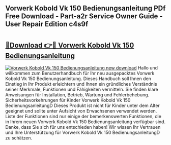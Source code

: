 ## Vorwerk Kobold Vk 150 Bedienungsanleitung PDf Free Download - Part-a2r Service Owner Guide - User Repair Edition c4s9f

# <h2><a href="http://df3hsv.blite.top/?on=Vorwerk+Kobold+Vk+150+Bedienungsanleitung">🔗Download 👉🔴 Vorwerk Kobold Vk 150 Bedienungsanleitung</a></h2>

[![Vorwerk Kobold Vk 150 Bedienungsanleitung new download](https://i.imgur.com/lujVjoI.png)](http://df3hsv.blite.top/?on=Vorwerk+Kobold+Vk+150+Bedienungsanleitung)
Hallo und willkommen zum Benutzerhandbuch für Ihr neu ausgepacktes Vorwerk Kobold Vk 150 Bedienungsanleitung. Dieses Handbuch soll Ihnen den Einstieg in Ihr Produkt erleichtern und Ihnen ein gründliches Verständnis seiner Merkmale, Funktionen und Fähigkeiten vermitteln. Sie finden klare Anweisungen für Installation, Betrieb, Wartung und Fehlerbehebung. Sicherheitsvorkehrungen für Kinder Vorwerk Kobold Vk 150 BedienungsanleitungD Dieses Produkt ist nicht für Kinder unter dem Alter geeignet und sollte unter Aufsicht von Erwachsenen verwendet werden. Liste der Funktionen sind nur einige der bemerkenswerten Funktionen, die in Ihrem neuen Vorwerk Kobold Vk 150 Bedienungsanleitung verfügbar sind. Danke, dass Sie sich für uns entschieden haben! Wir wissen Ihr Vertrauen und Ihre Unterstützung für Vorwerk Kobold Vk 150 BedienungsanleitungD zu schätzen.
